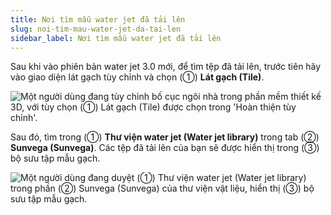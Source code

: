```yaml
---
title: Nơi tìm mẫu water jet đã tải lên
slug: noi-tim-mau-water-jet-da-tai-len
sidebar_label: Nơi tìm mẫu water jet đã tải lên
---
```


Sau khi vào phiên bản water jet 3.0 mới, để tìm tệp đã tải lên, trước tiên hãy vào giao diện lát gạch tùy chỉnh và chọn (①) **Lát gạch (Tile)**.

![Một người dùng đang tùy chỉnh bố cục ngôi nhà trong phần mềm thiết kế 3D, với tùy chọn (①) Lát gạch (Tile) được chọn trong 'Hoàn thiện tùy chỉnh'.](https://storage.googleapis.com/jegavn_kb/images/10b00af1-8d64-46e1-8da9-e579fefb4c83.png)

Sau đó, tìm trong (①) **Thư viện water jet (Water jet library)** trong tab (②) **Sunvega (Sunvega)**. Các tệp đã tải lên của bạn sẽ được hiển thị trong (③) bộ sưu tập mẫu gạch.

![Một người dùng đang duyệt (①) Thư viện water jet (Water jet library) trong phần (②) Sunvega (Sunvega) của thư viện vật liệu, hiển thị (③) bộ sưu tập mẫu gạch.](https://storage.googleapis.com/jegavn_kb/images/41ccc2d4-7716-4e93-b7b4-5fc7d1f45b16.png)
